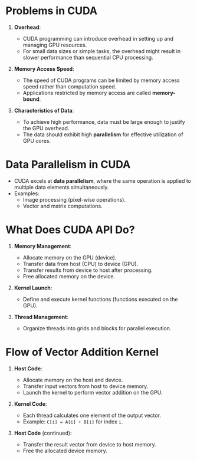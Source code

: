 # Problems in CUDA
1. **Overhead**: 
   - CUDA programming can introduce overhead in setting up and managing GPU resources.
   - For small data sizes or simple tasks, the overhead might result in slower performance than sequential CPU processing.

2. **Memory Access Speed**:
   - The speed of CUDA programs can be limited by memory access speed rather than computation speed.
   - Applications restricted by memory access are called **memory-bound**.

3. **Characteristics of Data**:
   - To achieve high performance, data must be large enough to justify the GPU overhead.
   - The data should exhibit high **parallelism** for effective utilization of GPU cores.

# Data Parallelism in CUDA
- CUDA excels at **data parallelism**, where the same operation is applied to multiple data elements simultaneously.
- Examples:
  - Image processing (pixel-wise operations).
  - Vector and matrix computations.

# What Does CUDA API Do?
1. **Memory Management**:
   - Allocate memory on the GPU (device).
   - Transfer data from host (CPU) to device (GPU).
   - Transfer results from device to host after processing.
   - Free allocated memory on the device.

2. **Kernel Launch**:
   - Define and execute kernel functions (functions executed on the GPU).

3. **Thread Management**:
   - Organize threads into grids and blocks for parallel execution.

# Flow of Vector Addition Kernel
1. **Host Code**:
   - Allocate memory on the host and device.
   - Transfer input vectors from host to device memory.
   - Launch the kernel to perform vector addition on the GPU.

2. **Kernel Code**:
   - Each thread calculates one element of the output vector.
   - Example: `C[i] = A[i] + B[i]` for index `i`.

3. **Host Code** (continued):
   - Transfer the result vector from device to host memory.
   - Free the allocated device memory.
